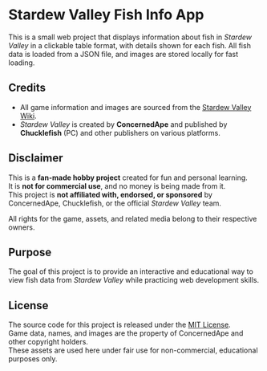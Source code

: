 # Stardew Valley Fish Info App

This is a small web project that displays information about fish in *Stardew Valley* in a clickable table format, with details shown for each fish. All fish data is loaded from a JSON file, and images are stored locally for fast loading.

## Credits

- All game information and images are sourced from the [Stardew Valley Wiki](https://stardewvalleywiki.com/Stardew_Valley_Wiki).  
- *Stardew Valley* is created by **ConcernedApe** and published by **Chucklefish** (PC) and other publishers on various platforms.

## Disclaimer

This is a **fan-made hobby project** created for fun and personal learning.  
It is **not for commercial use**, and no money is being made from it.  
This project is **not affiliated with, endorsed, or sponsored** by ConcernedApe, Chucklefish, or the official *Stardew Valley* team.  

All rights for the game, assets, and related media belong to their respective owners.

## Purpose

The goal of this project is to provide an interactive and educational way to view fish data from *Stardew Valley* while practicing web development skills.

## License

The source code for this project is released under the [MIT License](LICENSE).  
Game data, names, and images are the property of ConcernedApe and other copyright holders.  
These assets are used here under fair use for non-commercial, educational purposes only.